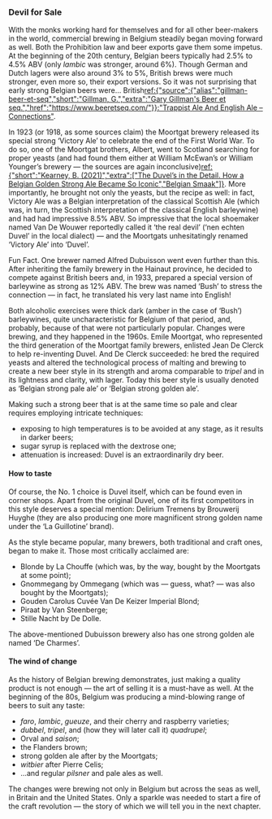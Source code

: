 ### Devil for Sale

With the monks working hard for themselves and for all other beer-makers in the world, commercial brewing in Belgium steadily began moving forward as well. Both the Prohibition law and beer exports gave them some impetus. At the beginning of the 20th century, Belgian beers typically had 2.5% to 4.5% ABV (only *lambic* was stronger, around 6%). Though German and Dutch lagers were also around 3% to 5%, British brews were much stronger, even more so, their export versions. So it was not surprising that early strong Belgian beers were… British[ref:{"source":{"alias":"gillman-beer-et-seq","short":"Gillman, G.","extra":"Gary Gillman's Beer et seq.","href":"https://www.beeretseq.com/"}}:"Trappist Ale And English Ale – Connections"](https://www.beeretseq.com/trappist-ale-and-english-ale-connections/).

In 1923 (or 1918, as some sources claim) the Moortgat brewery released its special strong ‘Victory Ale’ to celebrate the end of the First World War. To do so, one of the Moortgat brothers, Albert, went to Scotland searching for proper yeasts (and had found them either at William McEwan’s or William Younger’s brewery — the sources are again inconclusive)[ref:{"short":"Kearney, B. (2021)","extra":["The Duvel’s in the Detail. How a Belgian Golden Strong Ale Became So Iconic","Belgian Smaak"]}](https://www.belgiansmaak.com/the-duvels-in-the-detail-duvel-moortgat/). More importantly, he brought not only the yeasts, but the recipe as well: in fact, Victory Ale was a Belgian interpretation of the classical Scottish Ale (which was, in turn, the Scottish interpretation of the classical English barleywine) and had had impressive 8.5% ABV. So impressive that the local shoemaker named Van De Wouwer reportedly called it ‘the real devil’ (‘nen echten Duvel’ in the local dialect) — and the Moortgats unhesitatingly renamed ‘Victory Ale’ into ‘Duvel’.

Fun Fact. One brewer named Alfred Dubuisson went even further than this. After inheriting the family brewery in the Hainaut province, he decided to compete against British beers and, in 1933, prepared a special version of barleywine as strong as 12% ABV. The brew was named ‘Bush’ to stress the connection — in fact, he translated his very last name into English!

Both alcoholic exercises were thick dark (amber in the case of ‘Bush’) barleywines, quite uncharacteristic for Belgium of that period, and, probably, because of that were not particularly popular. Changes were brewing, and they happened in the 1960s. Emile Moortgat, who represented the third generation of the Moortgat family brewers, enlisted Jean De Clerck to help re-inventing Duvel. And De Clerck succeeded: he bred the required yeasts and altered the technological process of malting and brewing to create a new beer style in its strength and aroma comparable to *tripel* and in its lightness and clarity, with lager. Today this beer style is usually denoted as ‘Belgian strong pale ale’ or ‘Belgian strong golden ale’.

Making such a strong beer that is at the same time so pale and clear requires employing intricate techniques: 
  * exposing to high temperatures is to be avoided at any stage, as it results in darker beers; 
  * sugar syrup is replaced with the dextrose one; 
  * attenuation is increased: Duvel is an extraordinarily dry beer.

#### How to taste

Of course, the No. 1 choice is Duvel itself, which can be found even in corner shops. Apart from the original Duvel, one of its first competitors in this style deserves a special mention: Delirium Tremens by Brouwerij Huyghe (they are also producing one more magnificent strong golden name under the ‘La Guillotine’ brand).

As the style became popular, many brewers, both traditional and craft ones, began to make it. Those most critically acclaimed are:

  * Blonde by La Chouffe (which was, by the way, bought by the Moortgats at some point);
  * Gnommegang by Ommegang (which was — guess, what? — was also bought by the Moortgats);
  * Gouden Carolus Cuvée Van De Keizer Imperial Blond;
  * Piraat by Van Steenberge;
  * Stille Nacht by De Dolle.

The above-mentioned Dubuisson brewery also has one strong golden ale named ‘De Charmes’.

#### The wind of change

As the history of Belgian brewing demonstrates, just making a quality product is not enough — the art of selling it is a must-have as well. At the beginning of the 80s, Belgium was producing a mind-blowing range of beers to suit any taste:

  * *faro*, *lambic*, *gueuze*, and their cherry and raspberry varieties;
  * *dubbel*, *tripel*, and (how they will later call it) *quadrupel*;
  * Orval and *saison*;
  * the Flanders brown;
  * strong golden ale after by the Moortgats;
  * *witbier* after Pierre Celis;
  * …and regular *pilsner* and pale ales as well.

The changes were brewing not only in Belgium but across the seas as well, in Britain and the United States. Only a sparkle was needed to start a fire of the craft revolution — the story of which we will tell you in the next chapter.